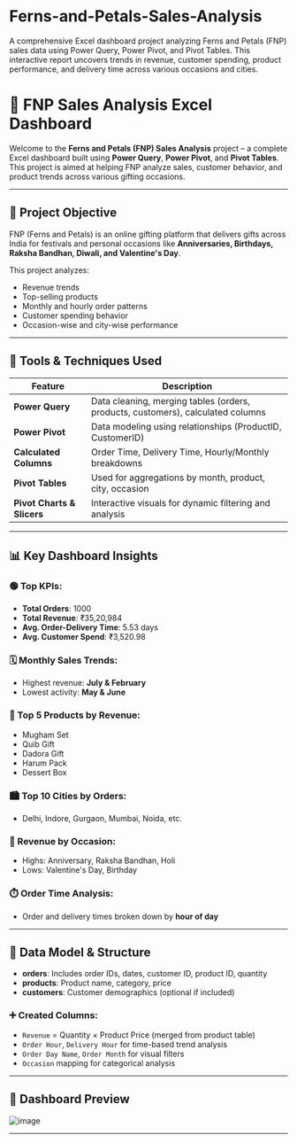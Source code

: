 # Ferns-and-Petals-Sales-Analysis
A comprehensive Excel dashboard project analyzing Ferns and Petals (FNP) sales data using Power Query, Power Pivot, and Pivot Tables. This interactive report uncovers trends in revenue, customer spending, product performance, and delivery time across various occasions and cities.

# 🌼 FNP Sales Analysis Excel Dashboard

Welcome to the **Ferns and Petals (FNP) Sales Analysis** project – a complete Excel dashboard built using **Power Query**, **Power Pivot**, and **Pivot Tables**. This project is aimed at helping FNP analyze sales, customer behavior, and product trends across various gifting occasions.

---

## 📌 Project Objective

FNP (Ferns and Petals) is an online gifting platform that delivers gifts across India for festivals and personal occasions like **Anniversaries, Birthdays, Raksha Bandhan, Diwali, and Valentine's Day**.

This project analyzes:
- Revenue trends
- Top-selling products
- Monthly and hourly order patterns
- Customer spending behavior
- Occasion-wise and city-wise performance

---

## 🔧 Tools & Techniques Used

| Feature        | Description |
|----------------|-------------|
| **Power Query**     | Data cleaning, merging tables (orders, products, customers), calculated columns |
| **Power Pivot**     | Data modeling using relationships (ProductID, CustomerID) |
| **Calculated Columns** | Order Time, Delivery Time, Hourly/Monthly breakdowns |
| **Pivot Tables**     | Used for aggregations by month, product, city, occasion |
| **Pivot Charts & Slicers** | Interactive visuals for dynamic filtering and analysis |

---

## 📊 Key Dashboard Insights

### 🟢 Top KPIs:
- **Total Orders**: 1000  
- **Total Revenue**: ₹35,20,984  
- **Avg. Order-Delivery Time**: 5.53 days  
- **Avg. Customer Spend**: ₹3,520.98  

### 🗓️ Monthly Sales Trends:
- Highest revenue: **July & February**
- Lowest activity: **May & June**

### 🎁 Top 5 Products by Revenue:
- Mugham Set
- Quib Gift
- Dadora Gift
- Harum Pack
- Dessert Box

### 🏙️ Top 10 Cities by Orders:
- Delhi, Indore, Gurgaon, Mumbai, Noida, etc.

### 🎉 Revenue by Occasion:
- Highs: Anniversary, Raksha Bandhan, Holi  
- Lows: Valentine's Day, Birthday

### ⏱️ Order Time Analysis:
- Order and delivery times broken down by **hour of day**

---

## 📂 Data Model & Structure

- **orders**: Includes order IDs, dates, customer ID, product ID, quantity
- **products**: Product name, category, price
- **customers**: Customer demographics (optional if included)

### ➕ Created Columns:
- `Revenue` = Quantity × Product Price (merged from product table)
- `Order Hour`, `Delivery Hour` for time-based trend analysis
- `Order Day Name`, `Order Month` for visual filters
- `Occasion` mapping for categorical analysis

---

## 📸 Dashboard Preview

![image](https://github.com/user-attachments/assets/06a4714b-4834-4182-add2-d081989ea467)



---

